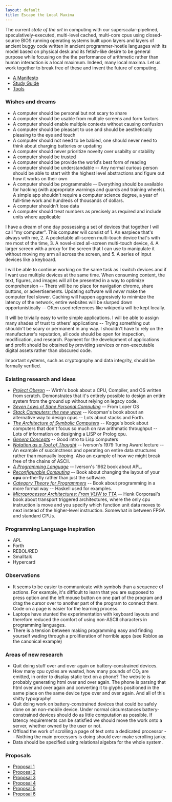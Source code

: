 ```yaml
---
layout: default
title: Escape the Local Maxima
---
```


The current *state of the art* in computing with our superscalar-pipelined, speculatively-executed, multi-level cached, multi-core cpus using closed-source BIOS running operating systems built upon layers and layers of ancient buggy code written in ancient programmer-hostle languages with its model based on physical desk and its fetish-like desire to be general purpose while focusing on the the performance of arithmetic rather than human interaction is a local maximum. Indeed, many local maxima. Let us work together to break free of these and invent the future of computing.

* [A Manifesto](day_two_manifesto)
* [Study Guide](study)
* [Tools](tools)

### Wishes and dreams

* A computer should be personal but not scary to share
* A computer should be usable from multiple screens and form factors
* A computer should enable multiple contexts without causing confusion
* A computer should be pleasant to use and should be aesthetically pleasing to the eye and touch
* A computer should not need to be babied, one should never need to think about charging batteries or updating
* A computer should never prioritize novelty over usabilty or stability
* A computer should be trusted
* A computer should be provide the world's best form of reading
* A computer should be understandable -- Any normal curious person should be able to start with the highest level abstractions and figure out how it works on their own
* A computer should be programmable -- Everything should be available
  for hacking (with appropriate warnings and guards and training
  wheels). A simple app shouldn't require a computer science degree, a
  year of full-time work and hundreds of thousands of dollars.
* A computer shouldn't lose data
* A computer should treat numbers as precisely as required and include units where applicable

I have a dream of one day possessing a set of devices that together I will call "my computer". This computer will consist of 1. An earpiece that's always with me, 2. A pocketable all-screen multi-touch device that's with me most of the time, 3. A novel-sized all-screen multi-touch device, 4. A larger screen with a proxy for the screen that I can use to manipulate it without moving my arm all across the screen, and 5. A series of input devices like a keyboard.

I will be able to continue working on the same task as I switch devices and if I want use multiple devices at the same time. When consuming content, the text, figures, and images will all be presented in a way to optimize comprehension -- There will be no place for navigation chrome, share buttons, or advertisements. Updating software will *never* make the computer feel slower. Caching will happen aggresively to minimize the latency of the network, entire websites will be slurped down opportunistically -- Often used references like wikipedia will be kept locally.

It will be trivially easy to write simple applications. I will be able to assign many shades of trust to others' applications -- Trying something out shouldn't be scary or permanent in any way. I shouldn't have to rely on the manufacturer's reputation, all code should be open for inspection, modification, and research. Payment for the development of applications and profit should be obtained by providing services or non-executable digital assets rather than obscured code.

Important systems, such as cryptography and data integrity, should be formally verified.

### Existing research and ideas

* [*Project Oberon*](http://www.projectoberon.com) -- Wirth's book about a CPU, Compiler, and OS written from scratch. Demonstrates that it's entirely possible to design an entire system from the ground up without relying on legacy code.
* [*Seven Laws of Sane Personal Computing*](http://www.loper-os.org/?p=284) -- From Loper OS
* [*Stack Computers: the new wave*](https://users.ece.cmu.edu/~koopman/stack_computers/index.html) -- Koopman's book about an alternative way to design cpus -- Lots about stacks and Forth.
* [*The Architecture of Symbolic Computers*](https://www.amazon.com/Architecture-Computers-Mcgraw-Hill-Supercomputing-Processing/dp/0070355967/) -- Kogge's book about computers that don't focus so much on raw arithmatic throughput -- Lots of information on designing a LISP or Prolog cpu.
* [*Genera Concepts*](http://bitsavers.trailing-edge.com/pdf/symbolics/software/genera_8/Genera_Concepts.pdf) -- Good intro to Lisp computers
* [*Notation as a Tool of Thought*](http://www.eecg.toronto.edu/~jzhu/csc326/readings/iverson.pdf) -- Iverson's 1979 Turing Award lecture -- An example of succinctness and operating on entire data structures rather than manually looping. Also an example of how we might break free of the chains of ASCII.
* [*A Programming Language*](http://www.softwarepreservation.org/projects/apl/Books/APROGRAMMING%20LANGUAGE) -- Iverson's 1962 book about APL.
* [*Reconfigurable Computing*](https://www.amazon.com/Reconfigurable-Computing-Practice-FPGA-Based-Computation/dp/0123705223) -- Book about changing the layout of your **cpu** on-the-fly rather than just the software. 
* [*Category Theory for Programmers*](https://github.com/hmemcpy/milewski-ctfp-pdf) -- Book about programming in a more formal way -- Haskell used for examples.
* [*Microprocessor Architectures: From VLIW to TTA*](https://www.wiley.com/en-us/Microprocessor+Architectures%3A+From+VLIW+to+TTA-p-9780471971573) -- Henk Corporaal's book about transport triggered architectures, where the only cpu instruction is move and you specify which function unit data moves to next instead of the higher-level instruction. Somewhat in between FPGA and standard CPUs.

### Programming Language Inspiration

* APL
* Forth
* REBOL/RED
* Smalltalk
* Hypercard

### Observations

* It seems to be easier to communicate with symbols than a sequence of actions. For example, it's difficult to learn that you are supposed to press option and the left mouse button on one part of the program and drag the cursor over to another part of the program to connect them. Code on a page is easier for the learning process.
* Laptops have stunted the experimentation with keyboard layouts and therefore reduced the comfort of using non-ASCII characters in programming languages.
* There is a tension between making programming easy and finding yourself wading through a prolifieration of horrible apps (see Roblox as the canonical example)

### Areas of new research

* Quit doing stuff over and over again on battery-constrained devices. How many cpu cycles are wasted, how many pounds of CO₂ are emitted, in order to display static text on a phone? The website is probably generating html over and over again. The phone is parsing that html over and over again and converting it to glyphs positioned in the same place on the same device type over and over again. And all of this shitty typography!
* Quit doing work on battery-constrained devices that could be safely done on an non-mobile device. Under normal circumstances battery-constrained devices should do as little computation as possible. If latency requirements can be satisfied we should move the work onto a server, whether owned by the user or not.
* Offload the work of scrolling a page of text onto a dedicated processor -- Nothing the main processors is doing should ever make scrolling janky.
* Data should be specified using relational algebra for the whole system.

### Proposals

* [Proposal 1](proposal_001)
* [Proposal 2](proposal_002)
* [Proposal 3](proposal_003)
* [Proposal 4](proposal_004)
* [Proposal 5](proposal_005)
* [Proposal 6](proposal_006)
